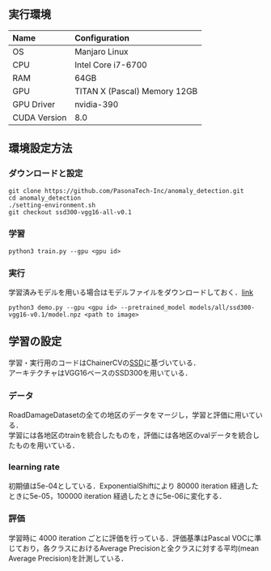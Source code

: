 ## 実行環境


| Name         | Configuration                   |
|:-------------|:--------------------------------|
| OS           | Manjaro Linux                   |
| CPU          | Intel Core i7-6700              |
| RAM          | 64GB                            |
| GPU          | TITAN X (Pascal)  Memory 12GB   |
| GPU Driver   | nvidia-390                      |
| CUDA Version | 8.0                             |

## 環境設定方法

### ダウンロードと設定

```
git clone https://github.com/PasonaTech-Inc/anomaly_detection.git
cd anomaly_detection
./setting-environment.sh
git checkout ssd300-vgg16-all-v0.1
```

### 学習

```
python3 train.py --gpu <gpu id>
```

### 実行
学習済みモデルを用いる場合はモデルファイルをダウンロードしておく．[link](https://drive.google.com/drive/folders/1T_LwA8sjK_yoE7Z7Hv22Dz20G-GNxn1Z?usp=sharing)

```
python3 demo.py --gpu <gpu id> --pretrained_model models/all/ssd300-vgg16-v0.1/model.npz <path to image>
```

## 学習の設定

学習・実行用のコードはChainerCVの[SSD](https://github.com/chainer/chainercv/tree/master/examples/ssd)に基づいている．  
アーキテクチャはVGG16ベースのSSD300を用いている．

### データ
RoadDamageDatasetの全ての地区のデータをマージし，学習と評価に用いている．  
学習には各地区のtrainを統合したものを，評価には各地区のvalデータを統合したものを用いている．

### learning rate
初期値は5e-04としている．ExponentialShiftにより 80000 iteration 経過したときに5e-05，100000 iteration 経過したときに5e-06に変化する．

### 評価
学習時に 4000 iteration ごとに評価を行っている．評価基準はPascal VOCに準じており，各クラスにおけるAverage Precisionと全クラスに対する平均(mean Average Precision)を計測している．

